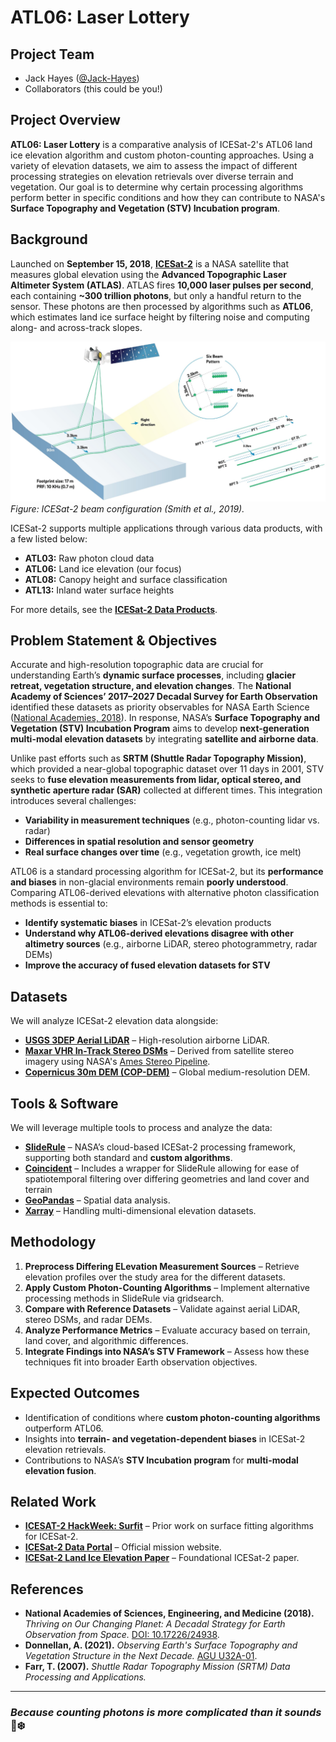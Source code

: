 # **ATL06: Laser Lottery**  

## **Project Team**  
- Jack Hayes ([@Jack-Hayes](https://github.com/jack-hayes))  
- Collaborators (this could be you!)  

## **Project Overview**  
**ATL06: Laser Lottery** is a comparative analysis of ICESat-2's ATL06 land ice elevation algorithm and custom photon-counting approaches. Using a variety of elevation datasets, we aim to assess the impact of different processing strategies on elevation retrievals over diverse terrain and vegetation. Our goal is to determine why certain processing algorithms perform better in specific conditions and how they can contribute to NASA's **Surface Topography and Vegetation (STV) Incubation program**.

## **Background**  
Launched on **September 15, 2018**, **[ICESat-2](https://icesat-2.gsfc.nasa.gov/)** is a NASA satellite that measures global elevation using the **Advanced Topographic Laser Altimeter System (ATLAS)**. ATLAS fires **10,000 laser pulses per second**, each containing **~300 trillion photons**, but only a handful return to the sensor. These photons are then processed by algorithms such as **ATL06**, which estimates land ice surface height by filtering noise and computing along- and across-track slopes.

![ICESat-2 Beams (Smith et al., 2019)](icesat2_beams.jpg)  
*Figure: ICESat-2 beam configuration (Smith et al., 2019).*

ICESat-2 supports multiple applications through various data products, with a few listed below:  
- **ATL03:** Raw photon cloud data  
- **ATL06:** Land ice elevation (our focus)  
- **ATL08:** Canopy height and surface classification  
- **ATL13:** Inland water surface heights  

For more details, see the **[ICESat-2 Data Products](https://icesat-2.gsfc.nasa.gov/science/data-products)**.

## **Problem Statement & Objectives**  
Accurate and high-resolution topographic data are crucial for understanding Earth’s **dynamic surface processes**, including **glacier retreat, vegetation structure, and elevation changes**. The **National Academy of Sciences’ 2017–2027 Decadal Survey for Earth Observation** identified these datasets as priority observables for NASA Earth Science ([National Academies, 2018](https://doi.org/10.17226/24938)). In response, NASA’s **Surface Topography and Vegetation (STV) Incubation Program** aims to develop **next-generation multi-modal elevation datasets** by integrating **satellite and airborne data**.

Unlike past efforts such as **SRTM (Shuttle Radar Topography Mission)**, which provided a near-global topographic dataset over 11 days in 2001, STV seeks to **fuse elevation measurements from lidar, optical stereo, and synthetic aperture radar (SAR)** collected at different times. This integration introduces several challenges:
- **Variability in measurement techniques** (e.g., photon-counting lidar vs. radar)
- **Differences in spatial resolution and sensor geometry**
- **Real surface changes over time** (e.g., vegetation growth, ice melt)

ATL06 is a standard processing algorithm for ICESat-2, but its **performance and biases** in non-glacial environments remain **poorly understood**. Comparing ATL06-derived elevations with alternative photon classification methods is essential to:
- **Identify systematic biases** in ICESat-2’s elevation products
- **Understand why ATL06-derived elevations disagree with other altimetry sources** (e.g., airborne LiDAR, stereo photogrammetry, radar DEMs)
- **Improve the accuracy of fused elevation datasets for STV**

## **Datasets**  
We will analyze ICESat-2 elevation data alongside:  
- **[USGS 3DEP Aerial LiDAR](https://www.usgs.gov/3d-elevation-program)** – High-resolution airborne LiDAR.  
- **[Maxar VHR In-Track Stereo DSMs](https://stereopipeline.readthedocs.io/en/latest/introduction.html)** – Derived from satellite stereo imagery using NASA's [Ames Stereo Pipeline](https://stereopipeline.readthedocs.io/en/latest/introduction.html).  
- **[Copernicus 30m DEM (COP-DEM)](https://spacedata.copernicus.eu/web/cscda/dataset-details?articleId=394198)** – Global medium-resolution DEM.  

## **Tools & Software**  
We will leverage multiple tools to process and analyze the data:  
- **[SlideRule](https://slideruleearth.io/)** – NASA’s cloud-based ICESat-2 processing framework, supporting both standard and **custom algorithms**.  
- **[Coincident](https://coincident.readthedocs.io/en/latest/)** – Includes a wrapper for SlideRule allowing for ease of spatiotemporal filtering over differing geometries and land cover and terrain  
- **[GeoPandas](https://geopandas.org/)** – Spatial data analysis.  
- **[Xarray](https://docs.xarray.dev/en/stable/)** – Handling multi-dimensional elevation datasets.  

## **Methodology**  
1. **Preprocess Differing ELevation Measurement Sources** – Retrieve elevation profiles over the study area for the different datasets.  
2. **Apply Custom Photon-Counting Algorithms** – Implement alternative processing methods in SlideRule via gridsearch.  
3. **Compare with Reference Datasets** – Validate against aerial LiDAR, stereo DSMs, and radar DEMs.  
4. **Analyze Performance Metrics** – Evaluate accuracy based on terrain, land cover, and algorithmic differences.  
5. **Integrate Findings into NASA’s STV Framework** – Assess how these techniques fit into broader Earth observation objectives.

## **Expected Outcomes**  
- Identification of conditions where **custom photon-counting algorithms** outperform ATL06.  
- Insights into **terrain- and vegetation-dependent biases** in ICESat-2 elevation retrievals.  
- Contributions to NASA’s **STV Incubation program** for **multi-modal elevation fusion**.  

## **Related Work**  
- **[ICESAT-2 HackWeek: Surfit](https://github.com/ICESAT-2HackWeek/surfit)** – Prior work on surface fitting algorithms for ICESat-2.  
- **[ICESat-2 Data Portal](https://icesat-2.gsfc.nasa.gov/)** – Official mission website.  
- **[ICESat-2 Land Ice Elevation Paper](https://www.sciencedirect.com/science/article/pii/S0034425719303712)** – Foundational ICESat-2 paper.  

## **References**  
- **National Academies of Sciences, Engineering, and Medicine (2018).** *Thriving on Our Changing Planet: A Decadal Strategy for Earth Observation from Space.* [DOI: 10.17226/24938](https://doi.org/10.17226/24938).  
- **Donnellan, A. (2021).** *Observing Earth's Surface Topography and Vegetation Structure in the Next Decade.* [AGU U32A-01](https://agu.confex.com/agu/fm21/meetingapp.cgi/Paper/940395).  
- **Farr, T. (2007).** *Shuttle Radar Topography Mission (SRTM) Data Processing and Applications.*  

---  
### *Because counting photons is more complicated than it sounds*  🚀❄️
